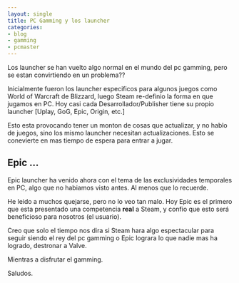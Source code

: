 ```yaml
---
layout: single
title: PC Gamming y los launcher
categories:
- blog
- gamming
- pcmaster
---
```


Los launcher se han vuelto algo normal en el mundo del pc gamming, pero se estan 
convirtiendo en un problema??

Inicialmente fueron los launcher especificos para algunos juegos como World of Warcraft de Blizzard, 
luego Steam re-definio la forma en que jugamos en PC.  Hoy casi cada Desarrollador/Publisher tiene
su propio launcher [Uplay, GoG, Epic, Origin, etc.]

Esto esta provocando tener un monton de cosas que actualizar, y no hablo de juegos, sino los mismo
launcher necesitan actualizaciones.  Esto se conevierte en mas tiempo de espera para entrar a jugar.

## Epic ...

Epic launcher ha venido ahora con el tema de las exclusividades temporales en PC, algo que no 
habiamos visto antes.  Al menos que lo recuerde.

He leido a muchos quejarse, pero no lo veo tan malo.  Hoy Epic es el primero que esta presentado 
una competencia **real** a Steam, y confio que esto será beneficioso para nosotros (el usuario).

Creo que solo el tiempo nos dira si Steam hara algo espectacular para seguir siendo el rey del 
pc gamming o Epic lograra lo que nadie mas ha logrado, destronar a Valve.

Mientras a disfrutar el gamming.

Saludos.
